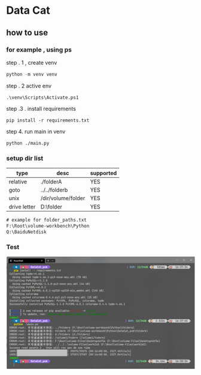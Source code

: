 # Data Cat



## how to use 

### for example , using ps

step . 1 , create venv

```powershell
python -m venv venv
```

step . 2 active env 

```
.\venv\Scripts\Activate.ps1
```

step .3 . install requirements

```
pip install -r requirements.txt
```

step 4. run main in venv

```
python ./main.py
```



### setup dir list



| type         | desc               | supported |
| ------------ | ------------------ | --------- |
| relative     | ./folderA          | YES       |
| goto         | ../../folderb      | YES       |
| unix         | /dir/volume/folder | YES       |
| drive letter | D:\folder          | YES       |

```
# example for folder_paths.txt
F:\Root\volume-workbench\Python
Q:\BaiduNetdisk
```





### Test



![image-20230928165425256](.\readme.assets\image-20230928165425256.png)
